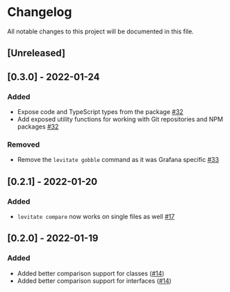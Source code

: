 # Changelog

All notable changes to this project will be documented in this file.

## [Unreleased]

## [0.3.0] - 2022-01-24

### Added

- Expose code and TypeScript types from the package [#32](https://github.com/grafana/levitate/pull/32)
- Add exposed utility functions for working with Git repositories and NPM packages [#32](https://github.com/grafana/levitate/pull/32)

### Removed

- Remove the `levitate gobble` command as it was Grafana specific [#33](https://github.com/grafana/levitate/pull/33)

## [0.2.1] - 2022-01-20

### Added

- `levitate compare` now works on single files as well [#17](https://github.com/grafana/levitate/pull/17)

## [0.2.0] - 2022-01-19

### Added

- Added better comparison support for classes ([#14](https://github.com/grafana/levitate/pull/14))
- Added better comparison support for interfaces ([#14](https://github.com/grafana/levitate/pull/14))

